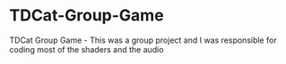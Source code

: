 # TDCat-Group-Game
TDCat Group Game - This was a group project and I was responsible for coding most of the shaders and the audio
